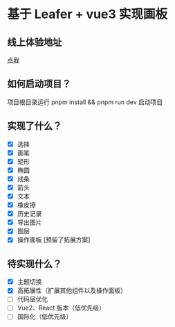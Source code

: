 # 基于 Leafer + vue3 实现画板

## 线上体验地址

[点我](http://110.41.144.249:8080/ "点我")

## 如何启动项目？

项目根目录运行 pnpm install && pnpm run dev  启动项目&#x20;

## 实现了什么？

- [x] 选择
- [x] 画笔
- [x] 矩形
- [x] 椭圆
- [x] 线条
- [x] 箭头
- [x] 文本
- [x] 橡皮擦
- [x] 历史记录
- [x] 导出图片
- [x] 图层
- [x] 操作面板 \[预留了拓展方案]

## 待实现什么？

- [x] 主题切换
- [x] 高拓展性（扩展其他组件以及操作面板）
- [ ] 代码层优化
- [ ] Vue2、React 版本（低优先级）
- [ ] 国际化（低优先级）
